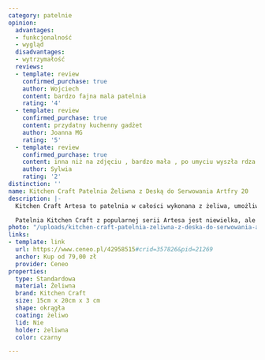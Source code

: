 ```yaml
---
category: patelnie
opinion:
  advantages:
  - funkcjonalność
  - wygląd
  disadvantages:
  - wytrzymałość
  reviews:
  - template: review
    confirmed_purchase: true
    author: Wojciech
    content: bardzo fajna mala patelnia
    rating: '4'
  - template: review
    confirmed_purchase: true
    content: przydatny kuchenny gadżet
    author: Joanna MG
    rating: '5'
  - template: review
    confirmed_purchase: true
    content: inna niż na zdjęciu , bardzo mała , po umyciu wyszła rdza
    author: Sylwia
    rating: '2'
distinction: ''
name: Kitchen Craft Patelnia Żeliwna z Deską do Serwowania Artfry 20
description: |-
  Kitchen Craft Artesa to patelnia w całości wykonana z żeliwa, umożliwiająca przygotowanie zdrowych potraw z ograniczoną ilością tłuszczu. Dzięki temu, że żeliwo jest świetnym przewodnikiem ciepła, potrawy serwowane bezpośrednio z patelni pozostaną ciepłe na długo po zakończeniu gotowania. Patelnia sprzedawana jest w zestawie z drewnianą deską.

  Patelnia Kitchen Craft z popularnej serii Artesa jest niewielka, ale idealna do serwowania pojedynczej porcji obiadowej. Średnica patelni wynosi 11 cm. Żeliwo wykorzystane do produkcji patelni, dzięki swoim właściwościom pozwala na mniejsze zużycie energii podczas gotowania. Aby utrzymać naczynie w czystości, zaleca się ręczne mycie. Deska służąca do serwowania posiłków na stół prosto z patelni wykonana jest w całości z drewna klonowego, a jej kształt i wymiary zostały dobrane tak, aby rozmiarem pasowała do naczynia. Sama patelnia jest przystosowana do używania na wszystkich rodzajach kuchenki oraz w piekarnikach nagrzanych do temperatury 250°C.
photo: "/uploads/kitchen-craft-patelnia-zeliwna-z-deska-do-serwowania-artfry-20.png"
links:
- template: link
  url: https://www.ceneo.pl/42958515#crid=357826&pid=21269
  anchor: Kup od 79,00 zł
  provider: Ceneo
properties:
  type: Standardowa
  material: Żeliwna
  brand: Kitchen Craft
  size: 15cm x 20cm x 3 cm
  shape: okrągła
  coating: żeliwo
  lid: Nie
  holder: żeliwna
  color: czarny

---
```

